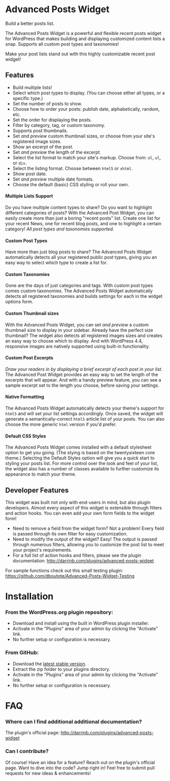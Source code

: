 # Advanced Posts Widget

Build a better posts list.

The Advanced Posts Widget is a powerful and flexible recent posts widget for WordPress that makes building and displaying customized content lists a snap.  Supports all custom post types and taxonomies!

Make your post lists stand out with this highly customizable recent post widget!


## Features

* Build multiple lists!
* Select which post types to display.  (You can choose either all types, or a specific type.)
* Set the number of posts to show.
* Choose how to order your posts: publish date, alphabetically, random, etc.
* Set the order for displaying the posts.
* Filter by category, tag, or custom taxonomy.
* Supports post thumbnails.
* Set _and preview_ custom thumbnail sizes, or choose from your site's registered image sizes.
* Show an excerpt of the post.
* Set _and preview_ the length of the excerpt.
* Select the list format to match your site's markup.  Choose from: `ol`, `ul`, or `div`.
* Select the listing format. Choose between `html5` or `xhtml`.
* Show post date.
* Set _and preview_ multiple date formats.
* Choose the default (basic) CSS styling or roll your own.

#### Multiple Lists Support

Do you have multiple content types to share?  Do you want to highlight different categories of posts?  With the Advanced Post Widget, you can easily create more than just a boring "recent posts" list.  Create one list for your recent News, one for recent blog posts, and one to highlight a certain category!  _All post types and taxonomies supported._

#### Custom Post Types

Have more than just blog posts to share?  The Advanced Posts Widget automatically detects all your registered public post types, giving you an easy way to select which type to create a list for.

#### Custom Taxonomies

Gone are the days of just categories and tags.  With custom post types comes custom taxonomies.  The Advanced Posts Widget automatically detects all registered taxonomies and builds settings for each in the widget options form.

#### Custom Thumbnail sizes

With the Advanced Posts Widget, you can set _and preview_ a custom thumbnail size to display in your sidebar.  Already have the perfect size thumbnail?  The widget also detects all registered images sizes and creates an easy way to choose which to display.  And with WordPress 4.4, responsive images are natively supported using built-in functionality.

#### Custom Post Excerpts

_Draw your readers in by displaying a brief excerpt of each post in your list._  The Advanced Post Widget provides an easy way to set the length of the excerpts that will appear.  And with a handy preview feature, you can see a sample excerpt set to the length you choose, before saving your settings.

#### Native Formatting

The Advanced Posts Widget automatically detects your theme's support for `html5` and will set your list settings accordingly. Once saved, the widget will generate a semantically-correct `html5` article list of your posts.  You can also choose the more generic `html` version if you'd prefer.

#### Default CSS Styles

The Advanced Posts Widget comes installed with a default stylesheet option to get you going.  (The stying is based on the twentysixteen core theme.) Selecting the Default Styles option will give you a quick start to styling your posts list.  For more control over the look and feel of your list, the widget also has a number of classes available to further customize its appearance to match your theme.


## Developer Features

This widget was built not only with end-users in mind, but also plugin developers.  Almost every aspect of this widget is extensible through filters and action hooks.  You can even add your own form fields to the widget form!

* Need to remove a field from the widget form?  Not a problem!  Every field is passed through its own filter for easy customization.
* Need to modify the output of the widget?  Easy!  The output is passed through numerous filters, allowing you to customize the post list to meet your project's requirements.
* For a full list of action hooks and filters, please see the plugin documentation: http://darrinb.com/plugins/advanced-posts-widget

For sample functions check out this small testing plugin: https://github.com/dboutote/Advanced-Posts-Widget-Testing


# Installation

### From the WordPress.org plugin repository:

* Download and install using the built in WordPress plugin installer.
* Activate in the "Plugins" area of your admin by clicking the "Activate" link.
* No further setup or configuration is necessary.

### From GitHub:

* Download the [latest stable version](https://github.com/dboutote/Advanced-Posts-Widget/archive/master.zip).
* Extract the zip folder to your plugins directory.
* Activate in the "Plugins" area of your admin by clicking the "Activate" link.
* No further setup or configuration is necessary.


# FAQ

### Where can I find additional additional documentation?

The plugin's official page: http://darrinb.com/plugins/advanced-posts-widget

### Can I contribute?
Of course! Have an idea for a feature?  Reach out on the plugin's official page.  Want to dive into  the code?  Jump right in!  Feel free to submit pull requests for new ideas & enhancements!

